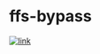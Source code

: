# ffs-bypass
<p dir="auto"><a href="https://colab.research.google.com/drive/1LSUbjnxKmq0bBl_pAxVbMGu9K_NLWUbr?usp=sharing" rel="nofollow"><img src="https://camo.githubusercontent.com/f5e0d0538a9c2972b5d413e0ace04cecd8efd828d133133933dfffec282a4e1b/68747470733a2f2f636f6c61622e72657365617263682e676f6f676c652e636f6d2f6173736574732f636f6c61622d62616467652e737667" alt="link" data-canonical-src="https://colab.research.google.com/assets/colab-badge.svg" style="max-width: 100%;"></a></p>
